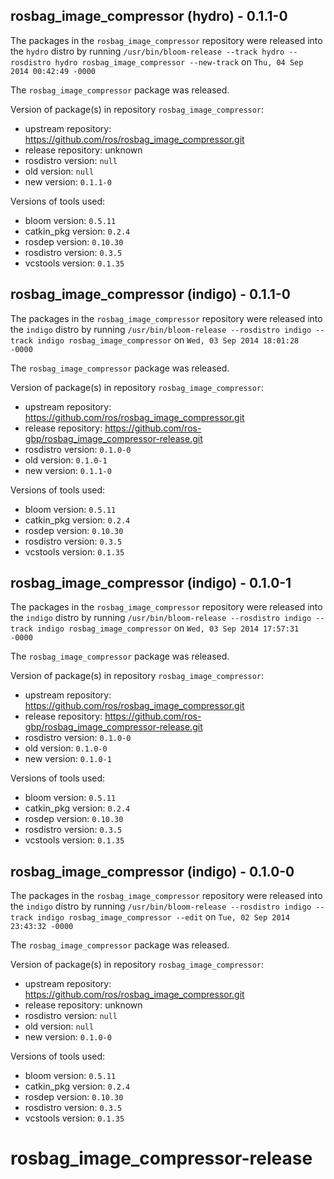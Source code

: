 ## rosbag_image_compressor (hydro) - 0.1.1-0

The packages in the `rosbag_image_compressor` repository were released into the `hydro` distro by running `/usr/bin/bloom-release --track hydro --rosdistro hydro rosbag_image_compressor --new-track` on `Thu, 04 Sep 2014 00:42:49 -0000`

The `rosbag_image_compressor` package was released.

Version of package(s) in repository `rosbag_image_compressor`:
- upstream repository: https://github.com/ros/rosbag_image_compressor.git
- release repository: unknown
- rosdistro version: `null`
- old version: `null`
- new version: `0.1.1-0`

Versions of tools used:
- bloom version: `0.5.11`
- catkin_pkg version: `0.2.4`
- rosdep version: `0.10.30`
- rosdistro version: `0.3.5`
- vcstools version: `0.1.35`


## rosbag_image_compressor (indigo) - 0.1.1-0

The packages in the `rosbag_image_compressor` repository were released into the `indigo` distro by running `/usr/bin/bloom-release --rosdistro indigo --track indigo rosbag_image_compressor` on `Wed, 03 Sep 2014 18:01:28 -0000`

The `rosbag_image_compressor` package was released.

Version of package(s) in repository `rosbag_image_compressor`:
- upstream repository: https://github.com/ros/rosbag_image_compressor.git
- release repository: https://github.com/ros-gbp/rosbag_image_compressor-release.git
- rosdistro version: `0.1.0-0`
- old version: `0.1.0-1`
- new version: `0.1.1-0`

Versions of tools used:
- bloom version: `0.5.11`
- catkin_pkg version: `0.2.4`
- rosdep version: `0.10.30`
- rosdistro version: `0.3.5`
- vcstools version: `0.1.35`


## rosbag_image_compressor (indigo) - 0.1.0-1

The packages in the `rosbag_image_compressor` repository were released into the `indigo` distro by running `/usr/bin/bloom-release --rosdistro indigo --track indigo rosbag_image_compressor` on `Wed, 03 Sep 2014 17:57:31 -0000`

The `rosbag_image_compressor` package was released.

Version of package(s) in repository `rosbag_image_compressor`:
- upstream repository: https://github.com/ros/rosbag_image_compressor.git
- release repository: https://github.com/ros-gbp/rosbag_image_compressor-release.git
- rosdistro version: `0.1.0-0`
- old version: `0.1.0-0`
- new version: `0.1.0-1`

Versions of tools used:
- bloom version: `0.5.11`
- catkin_pkg version: `0.2.4`
- rosdep version: `0.10.30`
- rosdistro version: `0.3.5`
- vcstools version: `0.1.35`


## rosbag_image_compressor (indigo) - 0.1.0-0

The packages in the `rosbag_image_compressor` repository were released into the `indigo` distro by running `/usr/bin/bloom-release --rosdistro indigo --track indigo rosbag_image_compressor --edit` on `Tue, 02 Sep 2014 23:43:32 -0000`

The `rosbag_image_compressor` package was released.

Version of package(s) in repository `rosbag_image_compressor`:
- upstream repository: https://github.com/ros/rosbag_image_compressor.git
- release repository: unknown
- rosdistro version: `null`
- old version: `null`
- new version: `0.1.0-0`

Versions of tools used:
- bloom version: `0.5.11`
- catkin_pkg version: `0.2.4`
- rosdep version: `0.10.30`
- rosdistro version: `0.3.5`
- vcstools version: `0.1.35`


rosbag_image_compressor-release
===============================
